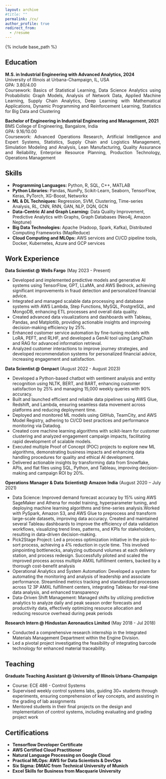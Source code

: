 ```yaml
---
layout: archive
#title: ""
permalink: /cv/
author_profile: true
redirect_from:
  - /resume
---
```


{% include base_path %}

## Education

<p align="justify">
<b>M.S. in Industrial Engineering with Advanced Analytics, 2024</b><br>
University of Illinois at Urbana-Champaign, IL, USA<br>
GPA: 3.80/4.00<br>
Coursework: Basics of Statistical Learning, Data Science Analytics using Probabilistic Graph Models, Analysis of Network Data, Applied Machine Learning, Supply Chain Analytics, Deep Learning with Mathematical Applications, Dynamic Programming and Reinforcement Learning, Statistics for Big Data and Clustering
</p>

<p align="justify">
<b>Bachelor of Engineering in Industrial Engineering and Management, 2021</b><br>
BMS College of Engineering, Bangalore, India<br>
GPA: 9.16/10.00<br>
Coursework: Advanced Operations Research, Artificial Intelligence and Expert Systems, Statistics, Supply Chain and Logistics Management, Simulation Modeling and Analysis, Lean Manufacturing, Quality Assurance and Reliability, Enterprise Resource Planning, Production Technology, Operations Management
</p>

## Skills

<p align="justify">
<ul>
  <li><b>Programming Languages:</b> Python, R, SQL, C++, MATLAB</li>
  <li><b>Python Libraries:</b> Pandas, NumPy, Scikit-Learn, Seaborn, TensorFlow, Keras, PyTorch, XG-Boost, Networkx</li>
  <li><b>ML & DL Techniques:</b> Regression, SVM, Clustering, Time-series Analysis, RL, CNN, RNN, GAN, NLP, DQN, GCN</li>
  <li><b>Data-Centric AI and Graph Learning:</b> Data Quality Improvement, Predictive Analytics with Graphs, Graph Databases (Neo4j, Amazon Neptune)</li>
  <li><b>Big Data Technologies:</b> Apache (Hadoop, Spark, Kafka), Distributed Computing Frameworks (MapReduce)</li>
  <li><b>Cloud Computing and MLOps:</b> AWS services and CI/CD pipeline tools, Docker, Kubernetes, Azure and GCP services</li>
</ul>
</p>

## Work Experience

<p align="justify">
<b>Data Scientist @ Wells Fargo</b> (May 2023 - Present)<br>
<ul>
  <li>Developed and implemented predictive models and generative AI systems using TensorFlow, GPT, LLaMA, and AWS Bedrock, achieving significant improvements in fraud detection and personalized financial advice.</li>
  <li>Integrated and managed scalable data processing and database systems with AWS Lambda, Step Functions, MySQL, PostgreSQL, and MongoDB, enhancing ETL processes and overall data quality.</li>
  <li>Created advanced data visualizations and dashboards with Tableau, Pandas, and Matplotlib, providing actionable insights and improving decision-making efficiency by 25%.</li>
  <li>Enhanced customer service automation by fine-tuning models with LoRA, PEFT, and RLHF, and developed a GenAI tool using LangChain and RAG for advanced information retrieval.</li>
  <li>Analyzed customer interactions to improve journey strategies, and developed recommendation systems for personalized financial advice, increasing engagement and satisfaction.</li>
</ul>
</p>

<p align="justify">
<b>Data Scientist @ Genpact</b> (August 2022 - August 2023)<br>
<ul>
  <li> Developed a Python-based chatbot with sentiment analysis and entity recognition using NLTK, BERT, and BART, enhancing customer satisfaction by 25% and managing 15,000 weekly queries with 90% accuracy.</li>
  <li>Built and launched efficient and reliable data pipelines using AWS Glue, Redshift, and Lambda, ensuring seamless data movement across platforms and reducing deployment time.</li>
  <li>Deployed and monitored ML models using GitHub, TeamCity, and AWS Model Registry, adhering to CI/CD best practices and performance monitoring via Datadog.</li>
  <li> Created core machine learning algorithms with scikit-learn for customer clustering and analyzed engagement campaign impacts, facilitating rapid development of scalable models.</li>
  <li>Executed multiple Proof of Concept (POC) projects to explore new ML algorithms, demonstrating business impacts and enhancing data handling procedures for quality and ethical AI development.</li>
  <li>Delivered actionable insights by transforming data from Snowflake, APIs, and flat files using SQL, Python, and Tableau, improving decision-making and campaign ROI by 20%.</li>
</ul>  
</p>

<p align="justify">
<b>Operations Manager & Data Scientist@ Amazon India</b> (August 2020 – July 2021)<br>
<ul>
  <li>Data Science: Improved demand forecast accuracy by 15% using AWS SageMaker and Athena for model training, hyperparameter tuning, and deploying machine learning algorithms and time-series analysis.Worked with PySpark, Amazon S3, and AWS Glue to preprocess and transform large-scale datasets, improving data accuracy. Created and maintained several Tableau dashboards to improve the efficiency of data validation workflows, visualizing trend lines, patterns, and KPIs for stakeholders, resulting in data-driven decision-making.
  <li>Pick2Stage Project: Led a process optimization initiative in the pick-to-sort process, achieving a 4% reduction in cycle time. This involved pinpointing bottlenecks, analyzing outbound volumes at each delivery station, and process redesign. Successfully piloted and scaled the improved process across multiple AMXL fulfillment centers, backed by a thorough cost-benefit analysis</li>
  <li>Operational Analytics and System Automation: Developed a system for automating the monitoring and analysis of leadership and associate performance. Streamlined metrics tracking and standardized processes across 12 3P AMXL fulfillment centers, integrating Tableau for real-time data analysis, and enhanced transparency</li>
  <li>Data-Driven Shift Management: Managed shifts by utilizing predictive analytics to analyze daily and peak season order forecasts and productivity data, effectively optimizing resource allocation and reducing resource overhead during peak periods</li>
</ul>
</p>

<p align="justify">
<b>Research Intern @ Hindustan Aeronautics Limited</b> (May 2018 - Jul 2018)<br>
<ul>
  <li>Conducted a comprehensive research internship in the Integrated Materials Management Department within the Engine Division.</li>
  <li>Led a pivotal project investigating the feasibility of integrating barcode technology for enhanced material traceability.</li>
</ul>
</p>


## Teaching

<p align="justify">
<b>Graduate Teaching Assistant @ University of Illinois Urbana-Champaign</b><br>
<ul>
  <li>Course: ECE 486 - Control Systems</li>
  <li>Supervised weekly control systems labs, guiding 30+ students through experiments, ensuring comprehension of key concepts, and assisting in the grading of lab assignments</li>
  <li>Mentored students in their final projects on the design and implementation of control systems, including evaluating and grading project work</li>
</ul>
</p>

## Certifications

<p align="justify">
<ul>
  <li><b>Tensorflow Developer Certificate</b></li>
  <li><b>AWS Certified Cloud Practitioner</b></li>
  <li><b>Natural Language Processing on Google Cloud</b></li>
  <li><b>Practical MLOps: AWS for Data Scientists & DevOps</b></li>
  <li><b>Six Sigma: DMAIC from Technical University of Munich</b></li>
  <li><b>Excel Skills for Business from Macquarie University</b></li>
</ul>
</p>



  
